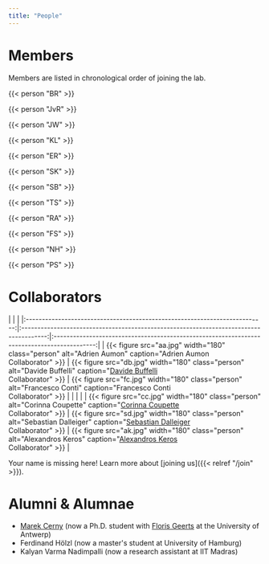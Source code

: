 ```yaml
---
title: "People"
---
```


# Members

Members are listed in chronological order of joining the lab.

{{< person "BR" >}}

{{< person "JvR" >}}

{{< person "JW" >}}

{{< person "KL" >}}

{{< person "ER" >}}

{{< person "SK" >}}

{{< person "SB" >}}

{{< person "TS" >}}

{{< person "RA" >}}

{{< person "FS" >}}

{{< person "NH" >}}

{{< person "PS" >}}

# Collaborators

| | |
|:--------------------------------------------------------------------------:|:--------------------------------------------------------------------------------------:|:-------------------------------------------------------------------------------------------:|
| {{< figure src="aa.jpg" width="180" class="person" alt="Adrien Aumon" caption="Adrien Aumon<br />Collaborator" >}} | {{< figure src="db.jpg" width="180" class="person" alt="Davide Buffelli" caption="[Davide Buffelli](https://davidebuffelli.github.io/)<br />Collaborator" >}} | {{< figure src="fc.jpg" width="180" class="person" alt="Francesco Conti" caption="Francesco Conti<br />Collaborator" >}} |
| | |
| {{< figure src="cc.jpg" width="180" class="person" alt="Corinna Coupette" caption="[Corinna Coupette](https://people.mpi-inf.mpg.de/~coupette)<br />Collaborator" >}} | {{< figure src="sd.jpg" width="180" class="person" alt="Sebastian Dalleiger" caption="[Sebastian Dalleiger](https://sdall.github.io/)<br />Collaborator" >}} | {{< figure src="ak.jpg" width="180" class="person" alt="Alexandros Keros" caption="[Alexandros Keros](https://scholar.google.com/citations?user=zGhS3xYAAAAJ)<br />Collaborator" >}} |

Your name is missing here! Learn more about [joining us]({{< relref "/join" >}}).

# Alumni & Alumnae

- [Marek Cerny](http://marekcerny.com) (now a Ph.D. student with [Floris Geerts](https://fgeerts.github.io/) at the University of Antwerp)
- Ferdinand Hölzl (now a master's student at University of Hamburg)
- Kalyan Varma Nadimpalli (now a research assistant at IIT Madras)
